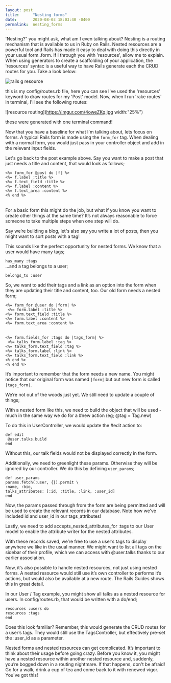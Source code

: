 ```yaml
---
layout: post
title:      "Nesting forms"
date:       2020-08-03 18:03:40 -0400
permalink:  nesting_forms
---
```




'Nesting?" you might ask, what am I even talking about?
Nesting is a routing mechanism that is available to us in Ruby on Rails. Nested resources are a powerful tool and Rails has made it easy to deal with doing this directly in your usual form..form. If I through you with 'resources', allow me to explain. When using generators to create a scaffolding of your application, the 'resources' syntac is a useful way to have Rails generate each the CRUD routes for you. Take a look below:

![rails g resource](https://imgur.com/QaVJs4J.jpg)

this is my config/routes.rb file, here you can see I've used the 'resources' keyword to draw routes for my 'Post' model. Now, when I run 'rake routes' in terminal, I'll see the following routes:

![resource routing](https://imgur.com/4oweZKq.jpg width:"25%")

these were generated with one terminal command!

Now that you have a baseline for what I'm talking about, lets focus on forms.
A typical Rails form is made using the `form_for` tag. When dealing with a normal form, you would just pass in your controller object and add in the relevant input fields.

Let's go back to the post example above. Say you want to make a post that just needs a title and content, that would look as follows;<br>

`<%= form_for @post do |f| %>`<br>
  `<%= f.label :title %>`<br>
  `<%= f.text_field :title %>`<br>
 `<%= f.label :content %>`<br>
 `<%= f.text_area :content %>`<br>
`<% end %>`<br><br>

For a basic form this might do the job, but what if you know you want to create other things at the same time? It’s not always reasonable to force someone to take multiple steps when one step will do.

Say we’re building a blog, let's also say you write a lot of posts, then you might want to sort posts with a tag!

This sounds like the perfect opportunity for nested forms. We know that a user would have many tags;

`has_many :tags`<br>
…and a tag belongs to a user;

`belongs_to :user`<br>

So, we want to add their tags and a link as an option into the form when they are updating their title and content, too. Our old form needs a nested form;

`<%= form_for @user do |form| %>`<br>
 ` <%= form.label :title %>`<br>
  `<%= form.text_field :title %>`<br>
  `<%= form.label :content %>`<br>
  `<%= form.text_area :content %>`<br><br>

  `<%= form.fields_for :tags do |tags_form| %>`<br>
   ` <%= talks_form.label :tag %>`<br>
    `<%= talks_form.text_field :tag %>`<br>
    `<%= talks_form.label :link %>`<br>
    `<%= talks_form.text_field :link %>`<br>
  `<% end %>`<br>
`<% end %>`<br>

It’s important to remember that the form needs a new name. You might notice that our original form was named `|form|` but out new form is called `|tags_form|`.

We’re not out of the woods just yet. We still need to update a couple of things;

With a nested form like this, we need to build the object that will be used - much in the same way we do for a #new action (eg; @tag = Tag.new)

To do this in UserController, we would update the #edit action to:

`def edit`<br>
 ` @user.talks.build`<br>
`end`<br>

Without this, our talk fields would not be displayed correctly in the form.

Additionally, we need to greenlight these params. Otherwise they will be ignored by our controller. We do this by defining `user_params`;

`def user_params`<br>
  `params.fetch(:user, {}).permit \`<br>
    `:name, :bio,`<br>
    `talks_attributes: [:id, :title, :link, :user_id]`<br>
`end`<br>

Now, the params passed through from the form are being permitted and will be used to create the relevant records in our database. Note how we’ve included id and user_id in our tags_attributes!

Lastly, we need to add accepts_nested_attributes_for :tags to our User model to enable the attribute writer for the nested attributes.

With these records saved, we’re free to use a user’s tags to display anywhere we like in the usual manner. We might want to list all tags on the sidebar of their profile, which we can access with @user.talks thanks to our earlier association.

Now, it’s also possible to handle nested resources, not just using nested forms. A nested resource would still use it’s own controller to performs it’s actions, but would also be available at a new route. The Rails Guides shows this in great detail.

In our User / Tag example, you might show all talks as a nested resource for users. In config/routes.rb, that would be written with a do/end;<br>

`resources :users do`<br>
  `resources :tags`<br>
`end`<br>

Does this look familiar? Remember, this would generate the CRUD routes for a user’s tags. They would still use the TagsController, but effectively pre-set the :user_id as a parameter. 

Nested forms and nested resources can get complicated. It’s important to think about their usage before going crazy. Before you know it, you might have a nested resource within another nested resource and, suddenly, you’re bogged down in a routing nightmare. 
If that happens, don't be afraid! Go for a walk, drink a cup of tea and come back to it with renewed vigor. You've got this!
